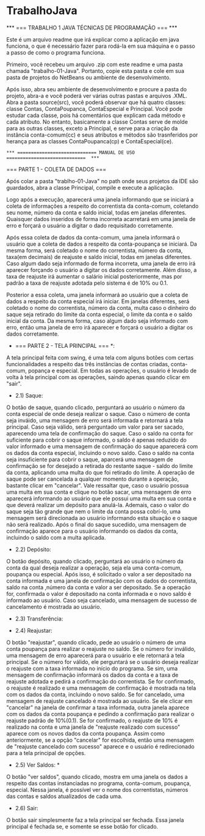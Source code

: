 # TrabalhoJava

*** === TRABALHO 1 JAVA TÉCNICAS DE PROGRAMAÇÃO === ***

Este é um arquivo readme que irá explicar como a aplicação em java funciona, o que é necessário
fazer para rodá-la em sua máquina e o passo a passo de como o programa funciona.

Primeiro, você recebeu um arquivo .zip com este readme e uma pasta chamada "trabalho-01-Java".
Portanto, copie esta pasta e cole em sua pasta de projetos do NetBeans ou ambiente de desenvolvimento.

Após isso, abra seu ambiente de desenvolvimento e procure a pasta do projeto, abra-a e você poderá ver
várias outras pastas e arquivos .XML. Abra a pasta source(src), você poderá observar que há quatro classes:
classe Contas, ContaPoupanca, ContaEspecial e Principal. Você pode estudar cada classe, pois há comentários
que explicam cada método e cada atributo. No entanto, basicamente a classe Contas serve de molde para as
outras classes, exceto a Principal, e serve para a criação da instância conta-comum(cc) e seus atributos e
métodos são trasnferidos por herança para as classes ContaPoupanca(cp) e ContaEspecial(ce).

	*** ============================= MANUAL DE USO =============================  ***

 === PARTE 1 - COLETA DE DADOS === 

Após colar a pasta "trablho-01-Java" no path onde seus projetos da IDE são guardados, abra a classe Principal,
compile e execute a aplicação.

Logo após a execução, aparecerá uma janela informando que se iniciará a coleta de informações a respeito do
correntista da conta-comum, coletando seu nome, número da conta e saldo inicial, todas em janelas diferentes.
Quaisquer dados inseridos de forma incorreta acarretará em uma janela de erro e forçará o usuário a digitar o
dado requisitado corretamente.

Após essa coleta de dados da conta-comum, uma janela informará o usuário que a coleta de dados a respeito da 
conta-poupança se iniciará. Da mesma forma, será coletado o nome do correntista, número da conta, taxa(em decimais)
de reajuste e saldo inicial, todas em janelas diferentes. Caso algum dado seja informado de forma incorreta, uma janela 
de erro irá aparecer forçando o usuário a digitar os dados corretamente. Além disso, a taxa de reajuste irá aumentar o 
salário inicial posteriormente, mas por padrão a taxa de reajuste adotada pelo sistema é de 10% ou 0.1.

Posterior a essa coleta, uma janela informará ao usuário que a coleta de dados a respeito da conta especial irá iniciar.
Em janelas diferentes, será coletado o nome do correntista, número da conta, multa caso o dinheiro do saque seja retirado
do limite da conta especial, o limite da conta e o saldo inicial da conta. Da mesma forma, caso algum dado seja informado com
erro, então uma janela de erro irá aparecer e forçará o usuário a digitar os dados corretamente.

* === PARTE 2 - TELA PRINCIPAL === *:

A tela principal feita com swing, é uma tela com alguns botões com certas funcionalidades a respeito das três instâncias
de contas criadas, conta-comum, popança e especial. Em todas as operações, o usuário é levado de volta à tela principal
com as operações, saindo apenas quando clicar em "sair".


* 2.1) Saque: 

O botão de saque, quando clicado, perguntará ao usuário o número da conta
especial de onde deseja realizar o saque. Caso o número de conta seja inváido, uma mensagem de erro será informada e retornará
a tela principal. Caso seja válido, será perguntado um valor para ser sacado, aparecendo uma tela de confirmação do saque.
Caso o saldo na conta for suficiente para cobrir o saque informado, o saldo é apenas reduzido do valor informado e uma mensagem
de confirmação do saque aparecerá com os dados da conta especial, incluindo o novo saldo. 
Caso o saldo na conta seja insuficiente para cobrir o saque, aparcerá uma mensagem de confirmação se for desejado a retirada do restante
saque - saldo do limite da conta, aplicando uma multa do que foi retirado do limite. A operação de saque pode ser cancelada a qualquer
momento durante a operação, bastante clicar em "cancelar". Vale ressaltar que, caso o usuário possua uma multa em sua conta e clique no
botão sacar, uma mensagem de erro aparecerá informando ao usuário que ele possui uma multa em sua conta e que deverá realizar um depósito
para anulá-la. Ademais, caso o valor do saque seja tão grande que nem o limite da conta possa cobrí-lo, uma mensagem será direcionada ao 
usuário informando esta situação e o saque não será realizado. Após o final do saque sucedido, uma mensagem de confirmação aparece
para o usuário informando os dados da conta, incluindo o saldo com a multa aplicada.

* 2.2) Depósito: 

O botão depósito, quando clicado, perguntará ao usuário o número da conta da qual deseja realizar a operação, seja ela uma
conta-comum, poupança ou especial. Após isso, é solicitado o valor a ser depositado na conta informada e uma janela de 
confirmação com os dados do correntista, saldo na conta ,número da conta e valor a ser depositado. Se a operação for, confirmada
o valor é depositado na conta informada e o novo saldo é informado ao usuário. Caso seja cancelado, uma mensagem de sucesso de
cancelamento é mostrada ao usuário. 

* 2.3) Transferência: 


* 2.4) Reajustar: 

O botão "reajustar", quando clicado, pede ao usuário o número de uma conta poupança para realizar o reajuste no saldo.
Se o número for inválido, uma mensagem de erro aparecerá para o usuário e ele retornará a tela principal. Se o número for
válido, ele perguntará se o usuário deseja realizar o reajuste com a taxa informada no início do programa. Se sim, uma mensagem
de confirmação informará os dados da conta e a taxa de reajuste adotada e pedirá a confirmação do correntista. Se for confirmado,
o reajuste é realizado e uma mensagem de confirmação é mostrada na tela com os dados da conta, incluindo o novo saldo. Se for cancelado,
uma mensagem de reajuste cancelado é mostrada ao usuário. Se ele clicar em "cancelar" na janela de confirmar a taxa informada, outra janela
aparece com os dados da conta poupança e pedindo a confirmação para realizar o reajuste padrão de 10%(0.1). Se for confirmado, o
reajuste de 10% é realizado na conta e uma janela de "reajuste realizado com sucesso" aparece com os novos dados da conta poupança.
Assim como anteriormente, se a opção "cancelar" for escolhida, então uma mensagem de "reajuste cancelado com sucesso" aparece e o usuário
é redirecionado para a tela principal de opções.

* 2.5) Ver Saldos: *

O botão "ver saldos", quando clicado, mostra em uma janela os dados a respeito das contas instanciadas no programa, conta-comum,
poupança, especial. Nessa janela, é possível ver o nome dos correntistas, números das contas e saldos atualizados de cada uma.


* 2.6) Sair: 

O botão sair simplesmente faz a tela principal ser fechada. Essa janela principal é fechada se, e somente se esse botão for clicado.

